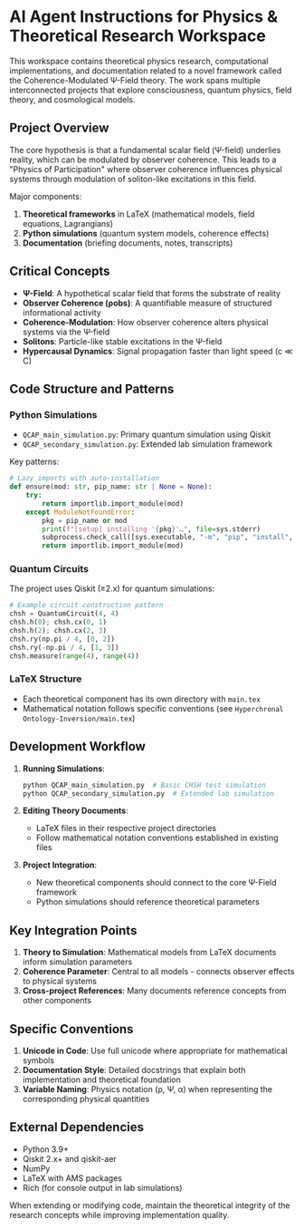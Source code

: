 # AI Agent Instructions for Physics & Theoretical Research Workspace

This workspace contains theoretical physics research, computational implementations, and documentation related to a novel framework called the Coherence-Modulated Ψ-Field theory. The work spans multiple interconnected projects that explore consciousness, quantum physics, field theory, and cosmological models.

## Project Overview

The core hypothesis is that a fundamental scalar field (Ψ-field) underlies reality, which can be modulated by observer coherence. This leads to a "Physics of Participation" where observer coherence influences physical systems through modulation of soliton-like excitations in this field.

Major components:
1. **Theoretical frameworks** in LaTeX (mathematical models, field equations, Lagrangians)
2. **Python simulations** (quantum system models, coherence effects)
3. **Documentation** (briefing documents, notes, transcripts)

## Critical Concepts

- **Ψ-Field**: A hypothetical scalar field that forms the substrate of reality
- **Observer Coherence (ρobs)**: A quantifiable measure of structured informational activity
- **Coherence-Modulation**: How observer coherence alters physical systems via the Ψ-field
- **Solitons**: Particle-like stable excitations in the Ψ-field
- **Hypercausal Dynamics**: Signal propagation faster than light speed (c ≪ C)

## Code Structure and Patterns

### Python Simulations
- `QCAP_main_simulation.py`: Primary quantum simulation using Qiskit 
- `QCAP_secondary_simulation.py`: Extended lab simulation framework

Key patterns:
```python
# Lazy imports with auto-installation
def ensure(mod: str, pip_name: str | None = None):
    try:
        return importlib.import_module(mod)
    except ModuleNotFoundError:
        pkg = pip_name or mod
        print(f"[setup] installing '{pkg}'…", file=sys.stderr)
        subprocess.check_call([sys.executable, "-m", "pip", "install", pkg])
        return importlib.import_module(mod)
```

### Quantum Circuits
The project uses Qiskit (≥2.x) for quantum simulations:
```python
# Example circuit construction pattern
chsh = QuantumCircuit(4, 4)
chsh.h(0); chsh.cx(0, 1)
chsh.h(2); chsh.cx(2, 3)
chsh.ry(np.pi / 4, [0, 2])
chsh.ry(-np.pi / 4, [1, 3])
chsh.measure(range(4), range(4))
```

### LaTeX Structure
- Each theoretical component has its own directory with `main.tex`
- Mathematical notation follows specific conventions (see `Hyperchronal Ontology-Inversion/main.tex`)

## Development Workflow

1. **Running Simulations**: 
   ```bash
   python QCAP_main_simulation.py  # Basic CHSH test simulation
   python QCAP_secondary_simulation.py  # Extended lab simulation
   ```

2. **Editing Theory Documents**:
   - LaTeX files in their respective project directories
   - Follow mathematical notation conventions established in existing files

3. **Project Integration**:
   - New theoretical components should connect to the core Ψ-Field framework
   - Python simulations should reference theoretical parameters

## Key Integration Points

1. **Theory to Simulation**: Mathematical models from LaTeX documents inform simulation parameters
2. **Coherence Parameter**: Central to all models - connects observer effects to physical systems
3. **Cross-project References**: Many documents reference concepts from other components

## Specific Conventions

1. **Unicode in Code**: Use full unicode where appropriate for mathematical symbols
2. **Documentation Style**: Detailed docstrings that explain both implementation and theoretical foundation
3. **Variable Naming**: Physics notation (ρ, Ψ, α) when representing the corresponding physical quantities

## External Dependencies

- Python 3.9+
- Qiskit 2.x+ and qiskit-aer
- NumPy
- LaTeX with AMS packages
- Rich (for console output in lab simulations)

When extending or modifying code, maintain the theoretical integrity of the research concepts while improving implementation quality.
